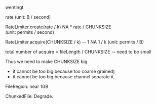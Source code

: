 wentingt

rate (unit: B / second)

RateLimiter.create(rate / k)			NA * rate / CHUNKSIZE		
	(unit: permits / second)

RateLimiter.acquire(CHUNKSIZE / k) -- 1		NA
	1 / k (unit: permits / B)				

total number of acquire = fileLength / CHUNKSIZE -- need to be small

Thus we need to make CHUNKSIZE big 
- it cannot be too big because too coarse grained)
- it cannot be too big because channel separate it.


FileRegion: near 1GB

ChunkedFile: Degrade.
